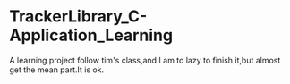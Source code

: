 # TrackerLibrary_C-Application_Learning
A learning project follow tim's class,and I am to lazy to finish it,but almost get the mean part.It is ok.
